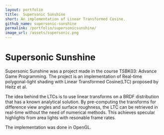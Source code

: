 ```yaml
---
layout: portfolio
title:  Supersonic Sunshine
short: An implementation of Linear Transformed Cosine.
github_name: supersonic-sunshine
permalink: /portfolio/supersonicsunshine/
image_url: /assets/supersonic.png
---
```


# Supersonic Sunshine
Supersonic Sunshine was a project made in the course TSBK03: Advance Game Programming.
The project is an implementation of Real-time polygonal-light shading with Linear
Transformed Cosine(LTC) proposed by Heitz et al.

The idea behind the LTCs is to use linear transforms on a BRDF distribution that has a known
analytical solution. By pre-computing the transforms for difference view angles and surface
roughness, the LTC can be retrieved in real-time without the need of numerical methods. This
achieves specular highlights from area lights with resonable frame rates.

The implementation was done in OpenGL.
